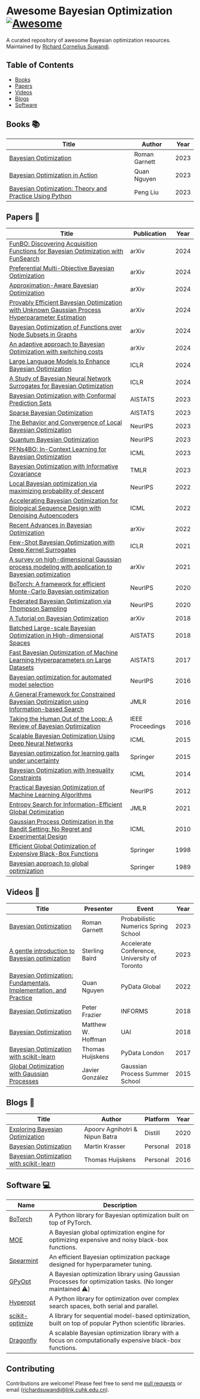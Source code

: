 # Awesome Bayesian Optimization [![Awesome](https://cdn.rawgit.com/sindresorhus/awesome/d7305f38d29fed78fa85652e3a63e154dd8e8829/media/badge.svg)](https://github.com/sindresorhus/awesome)
A curated repository of awesome Bayesian optimization resources. Maintained by [Richard Cornelius Suwandi](https://richardcsuwandi.github.io/).

## Table of Contents
- [Books](#books)
- [Papers](#papers)
- [Videos](#videos)
- [Blogs](#blogs)
- [Software](#software)

## Books 📚
| Title                                       | Author      | Year |
|---------------------------------------------|-------------|------|
| [Bayesian Optimization](https://bayesoptbook.com/) | Roman Garnett | 2023 |
| [Bayesian Optimization in Action](https://www.manning.com/books/bayesian-optimization-in-action) | Quan Nguyen  | 2023 |
| [Bayesian Optimization: Theory and Practice Using Python](https://www.amazon.com/Bayesian-Optimization-Theory-Practice-Python/dp/1484290623) | Peng Liu | 2023 |

## Papers 📄
| Title                                                                                                      | Publication               | Year |
|------------------------------------------------------------------------------------------------------------|---------------------------|------|
| [FunBO: Discovering Acquisition Functions for Bayesian Optimization with FunSearch](https://arxiv.org/pdf/2406.04824) | arXiv | 2024 |
| [Preferential Multi-Objective Bayesian Optimization](https://arxiv.org/abs/2406.14699) | arXiv | 2024 |
| [Approximation-Aware Bayesian Optimization](https://arxiv.org/abs/2406.04308) | arXiv | 2024 |
| [Provably Efficient Bayesian Optimization with Unknown Gaussian Process Hyperparameter Estimation](https://arxiv.org/pdf/2306.06844) | arXiv | 2024 |
| [Bayesian Optimization of Functions over Node Subsets in Graphs](https://arxiv.org/abs/2405.15119) | arXiv | 2024 |
| [An adaptive approach to Bayesian Optimization with switching costs](https://arxiv.org/pdf/2405.08973) | arXiv | 2024 |
| [Large Language Models to Enhance Bayesian Optimization](https://openreview.net/pdf?id=OOxotBmGol) | ICLR | 2024 |
| [A Study of Bayesian Neural Network Surrogates for Bayesian Optimization](https://openreview.net/forum?id=SA19ijj44B) | ICLR | 2024 |
| [Bayesian Optimization with Conformal Prediction Sets](https://proceedings.mlr.press/v206/stanton23a.html) | AISTATS                   | 2023 |
| [Sparse Bayesian Optimization](https://proceedings.mlr.press/v206/liu23b/liu23b.pdf) | AISTATS | 2023 |
| [The Behavior and Convergence of Local Bayesian Optimization](https://proceedings.neurips.cc/paper_files/paper/2023/file/e8f4eae0a41cab67fdead3aa6b77f083-Paper-Conference.pdf) | NeurIPS | 2023 |
| [Quantum Bayesian Optimization](https://daizhongxiang.github.io/papers/quantum_bo.pdf) | NeurIPS | 2023 |
| [PFNs4BO: In-Context Learning for Bayesian Optimization](https://proceedings.mlr.press/v202/muller23a/muller23a.pdf) | ICML | 2023 |
| [Bayesian Optimization with Informative Covariance](https://arxiv.org/abs/2208.02704) | TMLR | 2023 |
| [Local Bayesian optimization via maximizing probability of descent](https://proceedings.neurips.cc/paper_files/paper/2022/file/555479a201da27c97aaeed842d16ca49-Paper-Conference.pdf) | NeurIPS | 2022 |
| [Accelerating Bayesian Optimization for Biological Sequence Design with Denoising Autoencoders](https://proceedings.mlr.press/v162/stanton22a/stanton22a.pdf) | ICML | 2022 |
| [Recent Advances in Bayesian Optimization](https://arxiv.org/abs/2206.03301)                               | arXiv                     | 2022 |
| [Few-Shot Bayesian Optimization with Deep Kernel Surrogates](https://openreview.net/pdf?id=bJxgv5C3sYc) | ICLR | 2021 |
| [A survey on high-dimensional Gaussian process modeling with application to Bayesian optimization](https://arxiv.org/abs/2111.05040) | arXiv | 2021 |
| [BoTorch: A framework for efficient Monte-Carlo Bayesian optimization](https://proceedings.neurips.cc/paper/2020/file/f5b1b89d98b7286673128a5fb112cb9a-Paper.pdf) | NeurIPS | 2020 |
| [Federated Bayesian Optimization via Thompson Sampling](https://proceedings.neurips.cc/paper/2020/file/6dfe08eda761bd321f8a9b239f6f4ec3-Paper.pdf) | NeurIPS | 2020 |
| [A Tutorial on Bayesian Optimization](https://arxiv.org/abs/1807.02811)                                    | arXiv                     | 2018 |
| [Batched Large-scale Bayesian Optimization in High-dimensional Spaces](https://proceedings.mlr.press/v84/wang18c/wang18c.pdf) | AISTATS | 2018 |
| [Fast Bayesian Optimization of Machine Learning Hyperparameters on Large Datasets](https://proceedings.mlr.press/v54/klein17a/klein17a.pdf) | AISTATS | 2017 |
| [Bayesian optimization for automated model selection](https://papers.nips.cc/paper_files/paper/2016/file/3bbfdde8842a5c44a0323518eec97cbe-Paper.pdf) | NeurIPS | 2016 |
| [A General Framework for Constrained Bayesian Optimization using Information-based Search](https://jmlr.org/papers/volume17/15-616/15-616.pdf) | JMLR | 2016 |
| [Taking the Human Out of the Loop: A Review of Bayesian Optimization](https://ieeexplore.ieee.org/document/7352306/) | IEEE Proceedings         | 2016 |
| [Scalable Bayesian Optimization Using Deep Neural Networks](https://proceedings.mlr.press/v37/snoek15)     | ICML | 2015 |
| [Bayesian optimization for learning gaits under uncertainty](https://link.springer.com/article/10.1007/s10472-015-9463-9) | Springer | 2015 |
| [Bayesian Optimization with Inequality Constraints](https://proceedings.mlr.press/v32/gardner14) | ICML | 2014 |
| [Practical Bayesian Optimization of Machine Learning Algorithms](https://papers.nips.cc/paper_files/paper/2012/hash/05311655a15b75fab86956663e1819cd-Abstract.html) | NeurIPS | 2012 |
| [Entropy Search for Information-Efficient Global Optimization](https://jmlr.csail.mit.edu/papers/volume13/hennig12a/hennig12a.pdf) | JMLR | 2021 |
| [Gaussian Process Optimization in the Bandit Setting: No Regret and Experimental Design](https://icml.cc/Conferences/2010/papers/422.pdf) | ICML | 2010 |
| [Efficient Global Optimization of Expensive Black-Box Functions](https://link.springer.com/article/10.1023/A:1008306431147) | Springer | 1998|
| [Bayesian approach to global optimization](https://link.springer.com/book/10.1007/978-94-009-0909-0) | Springer | 1989 |

## Videos 🎥
| Title                                                                                           | Presenter            | Event                             | Year |
|-------------------------------------------------------------------------------------------------|----------------------|-----------------------------------|------|
| [Bayesian Optimization](https://www.youtube.com/watch?v=wZODGJzKmD0)                            | Roman Garnett        | Probabilistic Numerics Spring School | 2023 |
| [A gentle introduction to Bayesian optimization](https://www.youtube.com/watch?v=IVaWl2tL06c)   | Sterling Baird       | Accelerate Conference, University of Toronto | 2023 |
| [Bayesian Optimization: Fundamentals, Implementation, and Practice](https://youtu.be/ImXOdgEgaTM?si=EsH6FO-Hzw6A3nra) | Quan Nguyen          | PyData Global                     | 2022 |
| [Bayesian Optimization](https://www.youtube.com/watch?v=c4KKvyWW_Xk)                            | Peter Frazier        | INFORMS                           | 2018 |
| [Bayesian Optimization](https://www.youtube.com/watch?v=C5nqEHpdyoE&list=PLwUqqMt5en7e9W1H7t2wbfmyqKpxXu_jG&index=6) | Matthew W. Hoffman   | UAI                               | 2018 |
| [Bayesian Optimization with scikit-learn](https://www.youtube.com/watch?v=jtRPxRnOXnk&list=PLwUqqMt5en7e9W1H7t2wbfmyqKpxXu_jG&index=8) | Thomas Huijskens      | PyData London                     | 2017 |
| [Global Optimization with Gaussian Processes](https://www.youtube.com/watch?v=rG10zqtu8F4) | Javier González | Gaussian Process Summer School | 2015 | 

## Blogs 📝
| Title                                                                                       | Author                         | Platform | Year |
|---------------------------------------------------------------------------------------------|--------------------------------|----------|------|
| [Exploring Bayesian Optimization](https://distill.pub/2020/bayesian-optimization/)          | Apoorv Agnihotri & Nipun Batra | Distill  | 2020 |
| [Bayesian Optimization](http://krasserm.github.io/2018/03/21/bayesian-optimization/)        | Martin Krasser                 | Personal | 2018 |
| [Bayesian Optimization with scikit-learn](https://thuijskens.github.io/2016/12/29/bayesian-optimisation/) | Thomas Huijskens              | Personal | 2016 |

## Software 💻
| Name                              | Description                                                                                        |
|-----------------------------------|----------------------------------------------------------------------------------------------------|
| [BoTorch](https://botorch.org/)   | A Python library for Bayesian optimization built on top of PyTorch.                                | 
| [MOE](https://github.com/Yelp/MOE) | A Bayesian global optimization engine for optimizing expensive and noisy black-box functions.     | 
| [Spearmint](https://github.com/HIPS/Spearmint) | An efficient Bayesian optimization package designed for hyperparameter tuning.        | 
| [GPyOpt](https://github.com/SheffieldML/GPyOpt) | A Bayesian optimization library using Gaussian Processes for optimization tasks. (No longer maintained ⚠️)                     |    
| [Hyperopt](http://hyperopt.github.io/hyperopt/) | A Python library for optimization over complex search spaces, both serial and parallel.                                     | 
| [scikit-optimize](https://scikit-optimize.github.io/) | A library for sequential model-based optimization, built on top of popular Python scientific libraries. |
| [Dragonfly](https://github.com/dragonfly/dragonfly) | A scalable Bayesian optimization library with a focus on computationally expensive black-box functions. |


## Contributing
Contributions are welcome! Please feel free to send me [pull requests](https://github.com/richardcsuwandi/awesome-bo/pulls) or email (richardsuwandi@link.cuhk.edu.cn).
